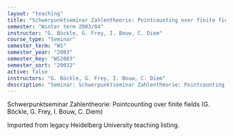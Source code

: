 ```yaml
---
layout: "teaching"
title: "Schwerpunktseminar Zahlentheorie: Pointcounting over finite fields"
semester: "Winter term 2003/04"
instructor: "G. Böckle, G. Frey, I. Bouw, C. Diem"
course_type: "Seminar"
semester_term: "WS"
semester_year: "2003"
semester_key: "WS2003"
semester_sort: "20032"
active: false
instructors: "G. Böckle, G. Frey, I. Bouw, C. Diem"
description: "Seminar: Schwerpunktseminar Zahlentheorie: Pointcounting over finite fields"
---
```


Schwerpunktseminar Zahlentheorie: Pointcounting over finite fields (G. Böckle, G. Frey, I. Bouw, C. Diem)

Imported from legacy Heidelberg University teaching listing.